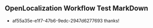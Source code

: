 ## OpenLocalization Workflow Test MarkDown
* af55a35e-e1f7-47b6-9edc-2947d6277693 thanks!

<!--HONumber=Aug16_HO1-->



